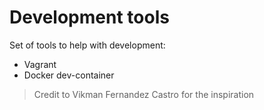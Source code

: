 # Development tools
Set of tools to help with development:
- Vagrant
- Docker dev-container


> Credit to Vikman Fernandez Castro for the inspiration
